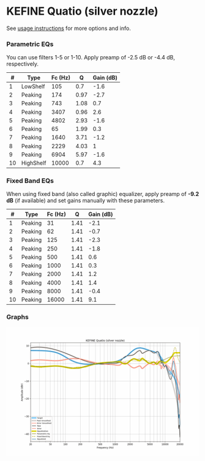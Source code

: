 # KEFINE Quatio (silver nozzle)
See [usage instructions](https://github.com/jaakkopasanen/AutoEq#usage) for more options and info.

### Parametric EQs
You can use filters 1-5 or 1-10. Apply preamp of -2.5 dB or -4.4 dB, respectively.

|   # | Type      |   Fc (Hz) |    Q |   Gain (dB) |
|-----|-----------|-----------|------|-------------|
|   1 | LowShelf  |       105 | 0.7  |        -1.6 |
|   2 | Peaking   |       174 | 0.97 |        -2.7 |
|   3 | Peaking   |       743 | 1.08 |         0.7 |
|   4 | Peaking   |      3407 | 0.96 |         2.6 |
|   5 | Peaking   |      4802 | 2.93 |        -1.6 |
|   6 | Peaking   |        65 | 1.99 |         0.3 |
|   7 | Peaking   |      1640 | 3.71 |        -1.2 |
|   8 | Peaking   |      2229 | 4.03 |         1   |
|   9 | Peaking   |      6904 | 5.97 |        -1.6 |
|  10 | HighShelf |     10000 | 0.7  |         4.3 |

### Fixed Band EQs
When using fixed band (also called graphic) equalizer, apply preamp of **-9.2 dB** (if available) and set gains manually with these parameters.

|   # | Type    |   Fc (Hz) |    Q |   Gain (dB) |
|-----|---------|-----------|------|-------------|
|   1 | Peaking |        31 | 1.41 |        -2.1 |
|   2 | Peaking |        62 | 1.41 |        -0.7 |
|   3 | Peaking |       125 | 1.41 |        -2.3 |
|   4 | Peaking |       250 | 1.41 |        -1.8 |
|   5 | Peaking |       500 | 1.41 |         0.6 |
|   6 | Peaking |      1000 | 1.41 |         0.3 |
|   7 | Peaking |      2000 | 1.41 |         1.2 |
|   8 | Peaking |      4000 | 1.41 |         1.4 |
|   9 | Peaking |      8000 | 1.41 |        -0.4 |
|  10 | Peaking |     16000 | 1.41 |         9.1 |

### Graphs
![](./KEFINE%20Quatio%20(silver%20nozzle).png)
